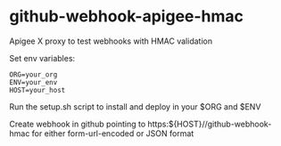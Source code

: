 # github-webhook-apigee-hmac

Apigee X proxy to test webhooks with HMAC validation

Set env variables:
```
ORG=your_org
ENV=your_env
HOST=your_host
```

Run the setup.sh script to install and deploy in your $ORG and $ENV

Create webhook in github pointing to https:${HOST}//github-webhook-hmac for either form-url-encoded or JSON format

